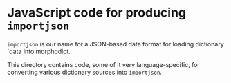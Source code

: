 # JavaScript code for producing `importjson`

`importjson` is our name for a JSON-based data format for loading dictionary
`data into morphodict.

This directory contains code, some of it very language-specific, for converting
various dictionary sources into `importjson`.
